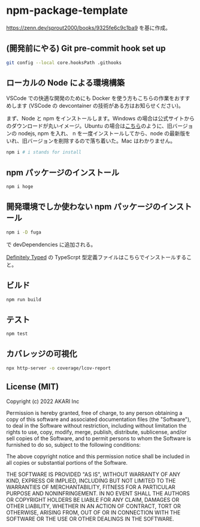 # npm-package-template

https://zenn.dev/sprout2000/books/9325fe6c9c1ba9
を基に作成。

## (開発前にやる) Git pre-commit hook set up

```bash
git config --local core.hooksPath .githooks
```


## ローカルの Node による環境構築

VSCode での快適な開発のためにも Docker を使う方もこちらの作業をおすすめします (VSCode の devcontainer の技術がある方はお知らせください)。 

まず、Node と npm をインストールします。Windows の場合は公式サイトからのダウンロードが丸いイメージ。Ubuntu の場合は[こちら](https://qiita.com/seibe/items/36cef7df85fe2cefa3ea)のように、旧バージョンの nodejs, npm を入れ、 n を一度インストールしてから、node の最新版をいれ、旧バージョンを削除するので落ち着いた。Mac はわかりません。


```bash
npm i # i stands for install
```


## npm パッケージのインストール

```bash
npm i hoge
```

## 開発環境でしか使わない npm パッケージのインストール

```bash
npm i -D fuga
```

で devDependencies に追加される。

[Definitely Typed](https://github.com/DefinitelyTyped/DefinitelyTyped) の TypeScrpt 型定義ファイルはこちらでインストールすること。

## ビルド

```bash
npm run build
```

## テスト

```bash
npm test
```

## カバレッジの可視化

```bash
npx http-server -o coverage/lcov-report
```

## License (MIT)
Copyright (c) 2022 AKARI Inc

Permission is hereby granted, free of charge, to any person obtaining a copy of this software and associated documentation files (the "Software"), to deal in the Software without restriction, including without limitation the rights to use, copy, modify, merge, publish, distribute, sublicense, and/or sell copies of the Software, and to permit persons to whom the Software is furnished to do so, subject to the following conditions:

The above copyright notice and this permission notice shall be included in all copies or substantial portions of the Software.

THE SOFTWARE IS PROVIDED "AS IS", WITHOUT WARRANTY OF ANY KIND, EXPRESS OR IMPLIED, INCLUDING BUT NOT LIMITED TO THE WARRANTIES OF MERCHANTABILITY, FITNESS FOR A PARTICULAR PURPOSE AND NONINFRINGEMENT. IN NO EVENT SHALL THE AUTHORS OR COPYRIGHT HOLDERS BE LIABLE FOR ANY CLAIM, DAMAGES OR OTHER LIABILITY, WHETHER IN AN ACTION OF CONTRACT, TORT OR OTHERWISE, ARISING FROM, OUT OF OR IN CONNECTION WITH THE SOFTWARE OR THE USE OR OTHER DEALINGS IN THE SOFTWARE.

